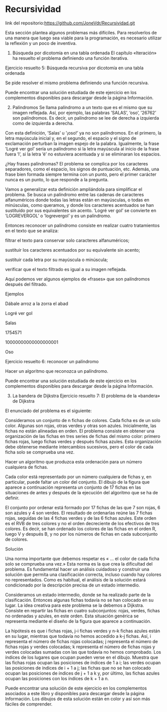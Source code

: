 # Recursividad
link del repositorio:https://github.com/JoneVdr/Recursividad.git

Esta sección plantea algunos problemas más difíciles. Para resolverlos de una manera que luego sea viable para la programación, es necesario utilizar la reflexión y un poco de inventiva.

1. Búsqueda por dicotomía en una tabla ordenada
El capítulo «Iteración» ha resuelto el problema definiendo una función iterativa.

Ejercicio resuelto 5: Búsqueda recursiva por dicotomía en una tabla ordenada





Se pide resolver el mismo problema definiendo una función recursiva.

Puede encontrar una solución estudiada de este ejercicio en los complementos disponibles para descargar desde la página Información.

2. Palíndromos
Se llama palíndromo a un texto que es el mismo que su imagen reflejada. Así, por ejemplo, las palabras ’SALAS’, ’oso’, ’26762’ son palíndromos. Es decir, un palíndromo se lee de derecha a izquierda como de izquierda a derecha.

Con esta definición, ’Salas’ u ’¡oso!’ ya no son palíndromos. En el primero, la letra mayúscula inicial y, en el segundo, el espacio y el signo de exclamación perturban la imagen espejo de la palabra. Igualmente, la frase ’Logré ver gol’ sería un palíndromo si la letra mayúscula al inicio de la frase fuera ’l’, si la letra ’é’ no estuviera acentuada y si se eliminaran los espacios.

¿Hay frases palíndromas? El problema se complica por los caracteres separadores, como el espacio, los signos de puntuación, etc. Además, una frase bien formada siempre termina con un punto, pero el primer carácter nunca es un punto, lo que responde a la pregunta.

Vamos a generalizar esta definición ampliándola para simplificar el problema. Se busca un palíndromo entre las cadenas de caracteres alfanuméricos donde todas las letras están en mayúsculas, o todas en minúsculas, como queramos, y donde los caracteres acentuados se han sustituido por sus equivalentes sin acento. ’Logré ver gol’ se convierte en ’LOGREVERGOL’ o ’logrevergol’ y es un palíndromo.

Entonces reconocer un palíndromo consiste en realizar cuatro tratamientos en el texto que se analiza:

filtrar el texto para conservar solo caracteres alfanuméricos;

sustituir los caracteres acentuados por su equivalente sin acento;

sustituir cada letra por su mayúscula o minúscula;

verificar que el texto filtrado es igual a su imagen reflejada.

Aquí podemos ver algunos ejemplos de «frases» que son palíndromos después del filtrado.

Ejemplos

Dábale arroz a la zorra el abad

Logré ver gol

Salas

1754571

10000000000000000001

Oso

Ejercicio resuelto 6: reconocer un palíndromo





Hacer un algoritmo que reconozca un palíndromo.

Puede encontrar una solución estudiada de este ejercicio en los complementos disponibles para descargar desde la página Información.

3. La bandera de Dijkstra
Ejercicio resuelto 7: El problema de la «bandera» de Dijkstra





El enunciado del problema es el siguiente:

Consideramos un conjunto de n fichas de colores. Cada ficha es de un solo color. Algunas son rojas, otras verdes y otras son azules. Inicialmente, las fichas no están alineadas en orden. El problema consiste en obtener una organización de las fichas en tres series de fichas del mismo color: primero fichas rojas, luego fichas verdes y después fichas azules. Esta organización debe obtenerse mediante intercambios sucesivos, pero el color de cada ficha solo se comprueba una vez.

Hacer un algoritmo que produzca esta ordenación para un número cualquiera de fichas. 

Cada color está representado por un número cualquiera de fichas y, en particular, puede faltar un color del conjunto. El dibujo de la figura que aparece a continuación representa un conjunto de 17 fichas en las situaciones de antes y después de la ejecución del algoritmo que se ha de definir.


El conjunto por ordenar está formado por 17 fichas de las que 7 son rojas, 6 son azules y 4 son verdes. El resultado de ordenarlas reúne las 7 fichas rojas, seguidas de las 4 fichas verdes y de las 6 fichas azules. Este orden es el RVB de tres colores y no el orden decreciente de los efectivos de tres colores. Es decir, se han ordenado los colores de las fichas en el orden R, luego V y después B, y no por los números de fichas en cada subconjunto de colores.

Solución

Una norma importante que debemos respetar es « … el color de cada ficha solo se comprueba una vez.» Esta norma es la que crea la dificultad del problema. Es fundamental hacer un análisis cuidadoso y construir una solución que permita una clasificación correcta, incluso cuando hay colores no representados. Como es habitual, el análisis de la solución estará condicionado por la descripción precisa de un estado intermedio.

Consideramos un estado intermedio, donde se ha realizado parte de la clasificación. Entonces algunas fichas todavía no se han colocado en su lugar. La idea creativa para este problema se la debemos a Dijkstra. Consiste en repartir las fichas en cuatro subconjuntos: rojas, verdes, fichas no ordenadas y azules, en este orden. Esta situación genérica se representa mediante el diseño de la figura que aparece a continuación.

La hipótesis es que i fichas rojas, j-i fichas verdes y n-k fichas azules están en su lugar, mientras que todavía no hemos accedido a k-j fichas. Así, i representa el número de fichas rojas colocadas; j representa el número de fichas rojas y verdes colocadas; k representa el número de fichas rojas y verdes colocadas sumadas con las que todavía no hemos comprobado. Los índices de los lugares que ocupan pueden verse en el dibujo. Muestra que las fichas rojas ocupan las posiciones de índices de 1 a i; las verdes ocupan las posiciones de índices de i + 1 a j; las fichas que no se han colocado ocupan las posiciones de índices de j + 1 a k y, por último, las fichas azules ocupan las posiciones con los índices de k + 1 a n.

Puede encontrar una solución de este ejercicio en los complementos asociados a este libro y disponibles para descargar desde la página Información. Los dibujos de esta solución están en color y así son más fáciles de comprender.